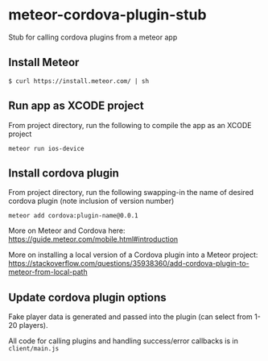 # meteor-cordova-plugin-stub
Stub for calling cordova plugins from a meteor app

## Install Meteor
`$ curl https://install.meteor.com/ | sh`

## Run app as XCODE project
From project directory, run the following to compile the app as an XCODE project

`meteor run ios-device`

## Install cordova plugin
From project directory, run the following swapping-in the name of desired cordova plugin (note inclusion of version number)

`meteor add cordova:plugin-name@0.0.1`

More on Meteor and Cordova here: https://guide.meteor.com/mobile.html#introduction

More on installing a local version of a Cordova plugin into a Meteor project: https://stackoverflow.com/questions/35938360/add-cordova-plugin-to-meteor-from-local-path

## Update cordova plugin options

Fake player data is generated and passed into the plugin (can select from 1-20 players).

All code for calling plugins and handling success/error callbacks is in `client/main.js`
